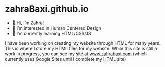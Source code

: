 # zahraBaxi.github.io

- 👋 Hi, I’m Zahra!
- 👀 I’m interested in Human Centered Design
- 🌱 I’m currently learning HTML/CSS/JS

I have been working on creating my website through HTML for many years. This is where I store my HTML files for my website. While this site is still a work in progress, you can see my site at <a href="https://www.zahrabaxi.com"> www.zahrabaxi.com </a> (which currently uses Google Sites until I complete my HTML site)
